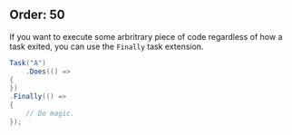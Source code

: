 Order: 50
---

If you want to execute some arbritrary piece of code regardless of how a task exited, you can use the `Finally` task extension.

```csharp
Task("A")
    .Does(() =>
{
})
.Finally(() =>
{  
    // Do magic.
});
```